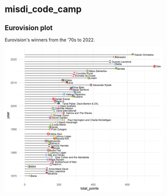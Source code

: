 # misdi_code_camp

## Eurovision plot

Eurovision's winners from the '70s to 2022.

![](winners_plot.png)

